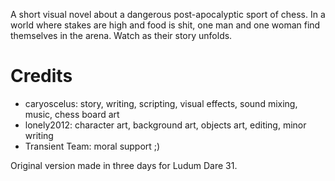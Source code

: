 A short visual novel about a dangerous post-apocalyptic sport of chess. In a world where stakes are high and food is shit, one man and one woman find themselves in the arena. Watch as their story unfolds.

# Credits
* caryoscelus: story, writing, scripting, visual effects, sound mixing, music, chess board art
* lonely2012: character art, background art, objects art, editing, minor writing
* Transient Team: moral support ;)

Original version made in three days for Ludum Dare 31.
